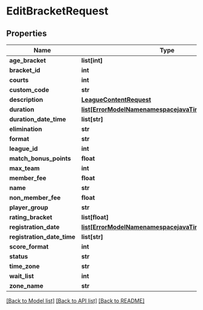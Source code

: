 # EditBracketRequest

## Properties
Name | Type | Description | Notes
------------ | ------------- | ------------- | -------------
**age_bracket** | **list[int]** |  | [optional] 
**bracket_id** | **int** |  | 
**courts** | **int** |  | 
**custom_code** | **str** |  | [optional] 
**description** | [**LeagueContentRequest**](LeagueContentRequest.md) |  | [optional] 
**duration** | [**list[ErrorModelNamenamespacejavaTimeNameLocalDate]**](ErrorModelNamenamespacejavaTimeNameLocalDate.md) |  | [optional] 
**duration_date_time** | **list[str]** |  | [optional] 
**elimination** | **str** |  | [optional] 
**format** | **str** |  | [optional] 
**league_id** | **int** |  | 
**match_bonus_points** | **float** |  | [optional] 
**max_team** | **int** |  | [optional] 
**member_fee** | **float** |  | [optional] 
**name** | **str** |  | [optional] 
**non_member_fee** | **float** |  | 
**player_group** | **str** |  | [optional] 
**rating_bracket** | **list[float]** |  | [optional] 
**registration_date** | [**list[ErrorModelNamenamespacejavaTimeNameLocalDate]**](ErrorModelNamenamespacejavaTimeNameLocalDate.md) |  | [optional] 
**registration_date_time** | **list[str]** |  | [optional] 
**score_format** | **int** |  | 
**status** | **str** |  | [optional] 
**time_zone** | **str** |  | [optional] 
**wait_list** | **int** |  | 
**zone_name** | **str** |  | [optional] 

[[Back to Model list]](../README.md#documentation-for-models) [[Back to API list]](../README.md#documentation-for-api-endpoints) [[Back to README]](../README.md)

